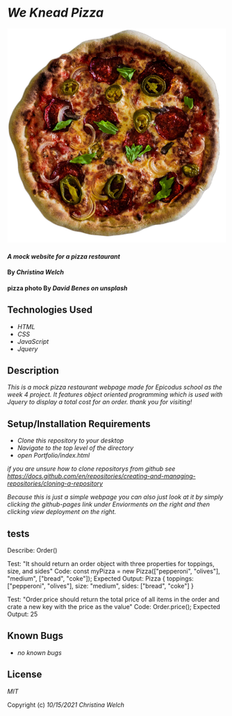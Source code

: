# _We Knead Pizza_

 <img src="img/pizza-David Benes.png" alt="picture of a pizza">

#### _A mock website for a pizza restaurant_

#### By _**Christina Welch**_
#### pizza photo By _**David Benes on unsplash**_

## Technologies Used

* _HTML_
* _CSS_
* _JavaScript_
* _Jquery_

## Description

_This is a mock pizza restaurant webpage made for Epicodus school as the week 4 project. It features object oriented programming which is used with Jquery to display a total cost for an order. thank you for visiting!_

## Setup/Installation Requirements

* _Clone this repository to your desktop_
* _Navigate to the top level of the directory_
* _open Portfolio/index.html_

_if you are unsure how to clone repositorys from github see https://docs.github.com/en/repositories/creating-and-managing-repositories/cloning-a-repository_

_Because this is just a simple webpage you can also just look at it by simply clicking the github-pages link under Enviorments on the right and then clicking view deployment on the right._

## tests

Describe: Order()

Test: "It should return an order object with three properties for toppings, size, and sides"
Code: const myPizza = new Pizza(["pepperoni", "olives"], "medium", ["bread", "coke"]);
Expected Output: Pizza { toppings: ["pepperoni", "olives"], size: "medium", sides: ["bread", "coke"] }

Test: "Order.price should return the total price of all items in the order and crate a new key with the price as the value"
Code: Order.price();
Expected Output: 25

## Known Bugs

* _no known bugs_

## License

_MIT_

Copyright (c) _10/15/2021_ _Christina Welch_